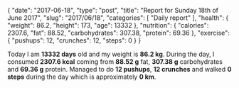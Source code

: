 {
    "date": "2017-06-18",
    "type": "post",
    "title": "Report for Sunday 18th of June 2017",
    "slug": "2017\/06\/18",
    "categories": [
        "Daily report"
    ],
    "health": {
        "weight": 86.2,
        "height": 173,
        "age": 13332
    },
    "nutrition": {
        "calories": 2307.6,
        "fat": 88.52,
        "carbohydrates": 307.38,
        "protein": 69.36
    },
    "exercise": {
        "pushups": 12,
        "crunches": 12,
        "steps": 0
    }
}

Today I am <strong>13332 days</strong> old and my weight is <strong>86.2 kg</strong>. During the day, I consumed <strong>2307.6 kcal</strong> coming from <strong>88.52 g</strong> fat, <strong>307.38 g</strong> carbohydrates and <strong>69.36 g</strong> protein. Managed to do <strong>12 pushups</strong>, <strong>12 crunches</strong> and walked <strong>0 steps</strong> during the day which is approximately <strong>0 km</strong>.